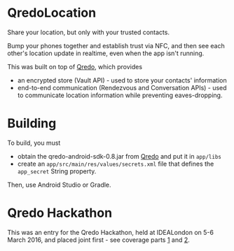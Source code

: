 # QredoLocation

Share your location, but only with your trusted contacts.

Bump your phones together and establish trust via NFC, and then see each other's location update in realtime, even when the app isn't running.

This was built on top of [Qredo](http://qredo.com/), which provides
*   an encrypted store (Vault API) - used to store your contacts' information
*   end-to-end communication (Rendezvous and Conversation APIs) - used to communicate location information while preventing eaves-dropping.

# Building

To build, you must

*   obtain the qredo-android-sdk-0.8.jar from [Qredo](http://qredo.com/) and put it in `app/libs`
*   create an `app/src/main/res/values/secrets.xml` file that defines the `app_secret` String property.

Then, use Android Studio or Gradle.

# Qredo Hackathon

This was an entry for the Qredo Hackathon, held at IDEALondon on 5-6 March 2016, and placed joint first - see coverage parts [1](http://blog.qredo.com/post/102d7jg/the-qredo-hackathon-day-1-its-all-about-the-code) and [2](http://blog.qredo.com/post/102d7kx/the-qredo-hackathon-day-2-judgement-day).
